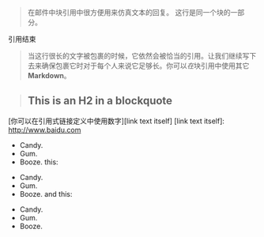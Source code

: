 > 在邮件中块引用中很方便用来仿真文本的回复。
> 这行是同一个块的一部分。

引用结束

> 当这行很长的文字被包裹的时候，它依然会被恰当的引用。让我们继续写下去来确保包裹它时对于每个人来说它足够长。你可以*在*块引用中使用其它**Markdown**。

> ## This is an H2 in a blockquote
[你可以在引用式链接定义中使用数字][link text itself]
[link text itself]: http://www.baidu.com





*   Candy.
*   Gum.
*   Booze.
this:

+   Candy.
+   Gum.
+   Booze.
and this:

-   Candy.
-   Gum.
-   Booze.